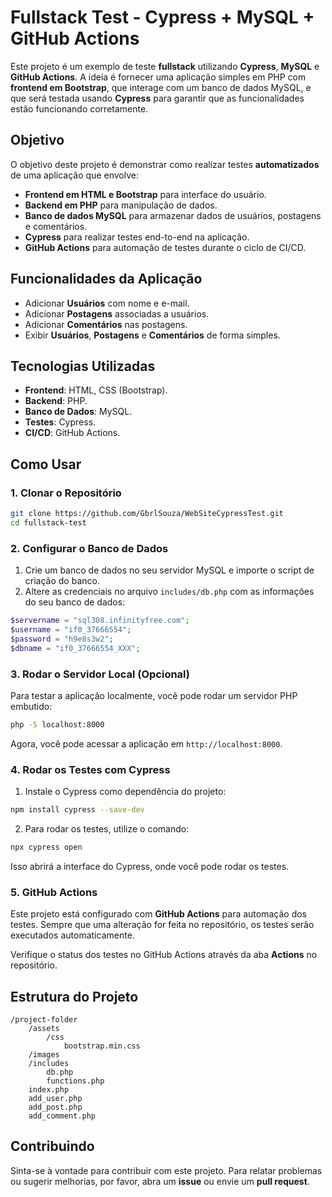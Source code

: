 # Fullstack Test - Cypress + MySQL + GitHub Actions

Este projeto é um exemplo de teste **fullstack** utilizando **Cypress**, **MySQL** e **GitHub Actions**. A ideia é fornecer uma aplicação simples em PHP com **frontend em Bootstrap**, que interage com um banco de dados MySQL, e que será testada usando **Cypress** para garantir que as funcionalidades estão funcionando corretamente.

## Objetivo

O objetivo deste projeto é demonstrar como realizar testes **automatizados** de uma aplicação que envolve:

- **Frontend em HTML e Bootstrap** para interface do usuário.
- **Backend em PHP** para manipulação de dados.
- **Banco de dados MySQL** para armazenar dados de usuários, postagens e comentários.
- **Cypress** para realizar testes end-to-end na aplicação.
- **GitHub Actions** para automação de testes durante o ciclo de CI/CD.

## Funcionalidades da Aplicação

- Adicionar **Usuários** com nome e e-mail.
- Adicionar **Postagens** associadas a usuários.
- Adicionar **Comentários** nas postagens.
- Exibir **Usuários**, **Postagens** e **Comentários** de forma simples.

## Tecnologias Utilizadas

- **Frontend**: HTML, CSS (Bootstrap).
- **Backend**: PHP.
- **Banco de Dados**: MySQL.
- **Testes**: Cypress.
- **CI/CD**: GitHub Actions.

## Como Usar

### 1. Clonar o Repositório

```bash
git clone https://github.com/GbrlSouza/WebSiteCypressTest.git
cd fullstack-test
```

### 2. Configurar o Banco de Dados

1. Crie um banco de dados no seu servidor MySQL e importe o script de criação do banco.
2. Altere as credenciais no arquivo `includes/db.php` com as informações do seu banco de dados:

```php
$servername = "sql308.infinityfree.com";
$username = "if0_37666554";
$password = "h9e8s3w2";
$dbname = "if0_37666554_XXX";
```

### 3. Rodar o Servidor Local (Opcional)

Para testar a aplicação localmente, você pode rodar um servidor PHP embutido:

```bash
php -S localhost:8000
```

Agora, você pode acessar a aplicação em `http://localhost:8000`.

### 4. Rodar os Testes com Cypress

1. Instale o Cypress como dependência do projeto:

```bash
npm install cypress --save-dev
```

2. Para rodar os testes, utilize o comando:

```bash
npx cypress open
```

Isso abrirá a interface do Cypress, onde você pode rodar os testes.

### 5. GitHub Actions

Este projeto está configurado com **GitHub Actions** para automação dos testes. Sempre que uma alteração for feita no repositório, os testes serão executados automaticamente.

Verifique o status dos testes no GitHub Actions através da aba **Actions** no repositório.

## Estrutura do Projeto

```
/project-folder
    /assets
        /css
            bootstrap.min.css
    /images
    /includes
        db.php
        functions.php
    index.php
    add_user.php
    add_post.php
    add_comment.php
```

## Contribuindo

Sinta-se à vontade para contribuir com este projeto. Para relatar problemas ou sugerir melhorias, por favor, abra um **issue** ou envie um **pull request**.
